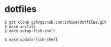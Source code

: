 # dotfiles

```shell
$ git clone git@github.com:ichiwa/dotfiles.git
$ make install 
$ make setup-fish-shell
```

```shell
$ make update-fish-shell
```
